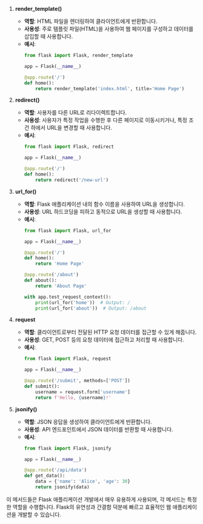 
1. **render_template()**
    - **역할**: HTML 파일을 렌더링하여 클라이언트에게 반환합니다.
    - **사용성**: 주로 템플릿 파일(HTML)을 사용하여 웹 페이지를 구성하고 데이터를 삽입할 때 사용합니다.
    - **예시**:
      ```python
      from flask import Flask, render_template

      app = Flask(__name__)

      @app.route('/')
      def home():
          return render_template('index.html', title='Home Page')
      ```

2. **redirect()**
    - **역할**: 사용자를 다른 URL로 리다이렉트합니다.
    - **사용성**: 사용자가 특정 작업을 수행한 후 다른 페이지로 이동시키거나, 특정 조건 하에서 URL을 변경할 때 사용합니다.
    - **예시**:
      ```python
      from flask import Flask, redirect

      app = Flask(__name__)

      @app.route('/')
      def home():
          return redirect('/new-url')
      ```

3. **url_for()**
    - **역할**: Flask 애플리케이션 내의 함수 이름을 사용하여 URL을 생성합니다.
    - **사용성**: URL 하드코딩을 피하고 동적으로 URL을 생성할 때 사용합니다.
    - **예시**:
      ```python
      from flask import Flask, url_for

      app = Flask(__name__)

      @app.route('/')
      def home():
          return 'Home Page'

      @app.route('/about')
      def about():
          return 'About Page'

      with app.test_request_context():
          print(url_for('home'))  # Output: /
          print(url_for('about'))  # Output: /about
      ```

4. **request**
    - **역할**: 클라이언트로부터 전달된 HTTP 요청 데이터를 접근할 수 있게 해줍니다.
    - **사용성**: GET, POST 등의 요청 데이터에 접근하고 처리할 때 사용합니다.
    - **예시**:
      ```python
      from flask import Flask, request

      app = Flask(__name__)

      @app.route('/submit', methods=['POST'])
      def submit():
          username = request.form['username']
          return f'Hello, {username}!'
      ```

5. **jsonify()**
    - **역할**: JSON 응답을 생성하여 클라이언트에게 반환합니다.
    - **사용성**: API 엔드포인트에서 JSON 데이터를 반환할 때 사용합니다.
    - **예시**:
      ```python
      from flask import Flask, jsonify

      app = Flask(__name__)

      @app.route('/api/data')
      def get_data():
          data = {'name': 'Alice', 'age': 30}
          return jsonify(data)
      ```

이 메서드들은 Flask 애플리케이션 개발에서 매우 유용하게 사용되며, 각 메서드는 특정한 역할을 수행합니다. Flask의 유연성과 간결함 덕분에 빠르고 효율적인 웹 애플리케이션을 개발할 수 있습니다.
